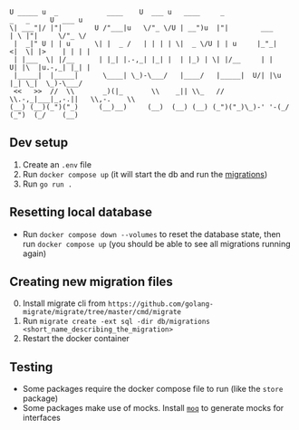 ```
U _____ u  _            ____    U  ___ u   ____     _                  _   _     U  ___ u
\| ___"|/ |"|        U /"___|u   \/"_ \/U | __")u  |"|        ___     | \ |"|     \/"_ \/
 |  _|" U | | u      \| |  _ /   | | | | \|  _ \/U | | u     |_"_|   <|  \| |>    | | | |
 | |___  \| |/__      | |_| |.-,_| |_| |  | |_) | \| |/__     | |    U| |\  |u.-,_| |_| |
 |_____|  |_____|      \____| \_)-\___/   |____/   |_____|  U/| |\u   |_| \_|  \_)-\___/
 <<   >>  //  \\       _)(|_       \\    _|| \\_   //  \\.-,_|___|_,-.||   \\,-.    \\
(__) (__)(_")("_)     (__)__)     (__)  (__) (__) (_")("_)\_)-' '-(_/ (_")  (_/    (__)
```

## Dev setup

1. Create an `.env` file
2. Run `docker compose up` (it will start the db and run the [migrations](https://github.com/golang-migrate/migrate#cli-usage))
3. Run `go run .`

## Resetting local database

- Run `docker compose down --volumes` to reset the database state, then run `docker compose up` (you should be able to see all migrations running again)

## Creating new migration files

0. Install migrate cli from `https://github.com/golang-migrate/migrate/tree/master/cmd/migrate`
1. Run `migrate create -ext sql -dir db/migrations <short_name_describing_the_migration>`
2. Restart the docker container

## Testing

- Some packages require the docker compose file to run (like the `store` package)
- Some packages make use of mocks. Install [`moq`](https://github.com/matryer/moq) to generate mocks for interfaces
